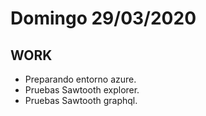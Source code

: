 # Domingo 29/03/2020

## WORK
- Preparando entorno azure.
- Pruebas Sawtooth explorer.
- Pruebas Sawtooth graphql.



